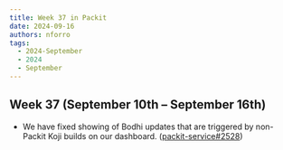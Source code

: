 ```yaml
---
title: Week 37 in Packit
date: 2024-09-16
authors: nforro
tags:
  - 2024-September
  - 2024
  - September
---
```


## Week 37 (September 10th – September 16th)

- We have fixed showing of Bodhi updates that are triggered by non-Packit Koji builds on our dashboard.
  ([packit-service#2528](https://github.com/packit/packit-service/pull/2528))
